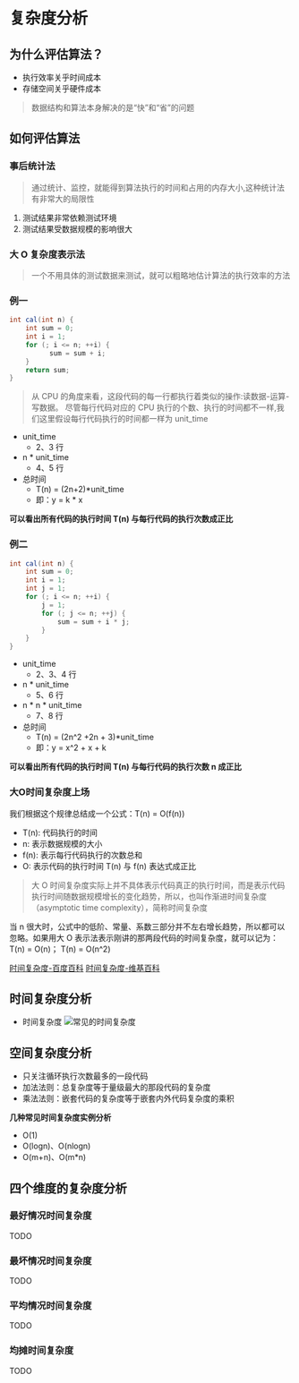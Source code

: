 # 复杂度分析

## 为什么评估算法？

- 执行效率关乎时间成本
- 存储空间关乎硬件成本

> 数据结构和算法本身解决的是“快”和“省”的问题


## 如何评估算法

### 事后统计法

> 通过统计、监控，就能得到算法执行的时间和占用的内存大小,这种统计法有非常大的局限性

1. 测试结果非常依赖测试环境
2. 测试结果受数据规模的影响很大

### 大 O 复杂度表示法

> 一个不用具体的测试数据来测试，就可以粗略地估计算法的执行效率的方法

### 例一

``` java
int cal(int n) {
    int sum = 0;
    int i = 1;
    for (; i <= n; ++i) {
          sum = sum + i;
    } 
    return sum; 
}

```

> 从 CPU 的角度来看，这段代码的每一行都执行着类似的操作:读数据-运算-写数据。
> 尽管每行代码对应的 CPU 执行的个数、执行的时间都不一样,我们这里假设每行代码执行的时间都一样为 unit_time

- unit_time
    - 2、3 行
- n * unit_time
    - 4、5 行
- 总时间
    - T(n) = (2n+2)*unit_time
    - 即：y = k * x

**可以看出所有代码的执行时间 T(n) 与每行代码的执行次数成正比**


### 例二
``` java
int cal(int n) {
    int sum = 0; 
    int i = 1; 
    int j = 1; 
    for (; i <= n; ++i) { 
        j = 1; 
        for (; j <= n; ++j) {
            sum = sum + i * j; 
        } 
    } 
}
```

- unit_time
    - 2、3、4 行
- n * unit_time
    - 5、6 行
- n * n * unit_time
    - 7、8 行
- 总时间
    - T(n) = (2n^2 +2n + 3)*unit_time
    - 即：y = x^2 + x + k

**可以看出所有代码的执行时间 T(n) 与每行代码的执行次数 n 成正比**

### 大O时间复杂度上场

我们根据这个规律总结成一个公式：T(n) = O(f(n))

- T(n): 代码执行的时间
- n: 表示数据规模的大小
- f(n): 表示每行代码执行的次数总和
- O: 表示代码的执行时间 T(n) 与 f(n) 表达式成正比

> 大 O 时间复杂度实际上并不具体表示代码真正的执行时间，而是表示代码执行时间随数据规模增长的变化趋势，所以，也叫作渐进时间复杂度（asymptotic time complexity），简称时间复杂度

当 n 很大时，公式中的低阶、常量、系数三部分并不左右增长趋势，所以都可以忽略。如果用大 O 表示法表示刚讲的那两段代码的时间复杂度，就可以记为：T(n) = O(n)； T(n) = O(n^2)

[时间复杂度-百度百科](https://baike.baidu.com/item/%E6%97%B6%E9%97%B4%E5%A4%8D%E6%9D%82%E6%80%A7?fromtitle=%E6%97%B6%E9%97%B4%E5%A4%8D%E6%9D%82%E5%BA%A6&fromid=1894057)
[时间复杂度-维基百科](https://zh.wikipedia.org/wiki/%E6%97%B6%E9%97%B4%E5%A4%8D%E6%9D%82%E5%BA%A6)


## 时间复杂度分析
- 时间复杂度
    ![常见的时间复杂度](https://gss0.bdstatic.com/94o3dSag_xI4khGkpoWK1HF6hhy/baike/c0%3Dbaike80%2C5%2C5%2C80%2C26/sign=916f30355482b2b7b392319650c4a08a/dcc451da81cb39db86d6cf67dd160924ab1830e8.jpg)


## 空间复杂度分析 


- 只关注循环执行次数最多的一段代码
- 加法法则：总复杂度等于量级最大的那段代码的复杂度
- 乘法法则：嵌套代码的复杂度等于嵌套内外代码复杂度的乘积


**几种常见时间复杂度实例分析**

- O(1)
- O(logn)、O(nlogn)
- O(m+n)、O(m*n)

## 四个维度的复杂度分析

### 最好情况时间复杂度


TODO

### 最坏情况时间复杂度


TODO


### 平均情况时间复杂度



TODO


### 均摊时间复杂度



TODO


<Valine></Valine>